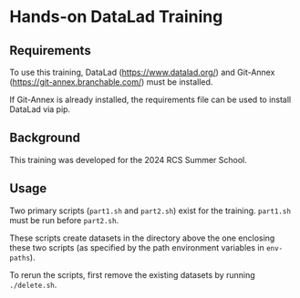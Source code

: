 # Hands-on DataLad Training

## Requirements

To use this training,
DataLad (https://www.datalad.org/)
and Git-Annex (https://git-annex.branchable.com/)
must be installed.

If Git-Annex is already installed, the requirements file can be used to install DataLad via pip.

## Background

This training was developed for the 2024 RCS Summer School.

## Usage

Two primary scripts (`part1.sh` and `part2.sh`) exist for the training. `part1.sh` must be run before `part2.sh`.

These scripts create datasets in the directory above the one enclosing these two scripts (as specified by the path environment variables in `env-paths`).

To rerun the scripts, first remove the existing datasets by running `./delete.sh`.
